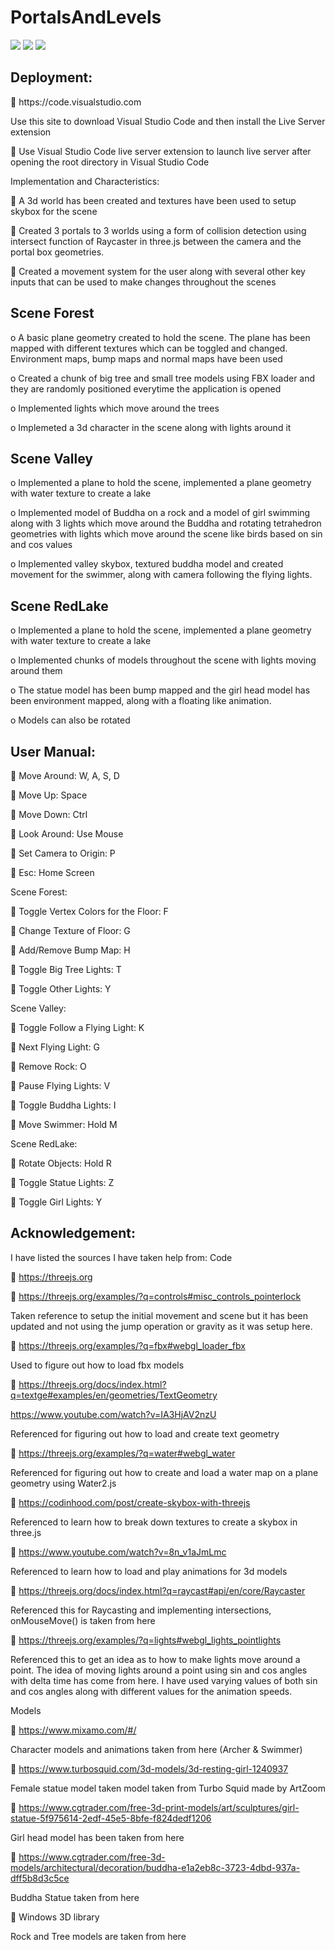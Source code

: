 # PortalsAndLevels

<img src="1.png"><img>
<img src="2.png"><img>
<img src="3.png"><img>
<h2>Deployment:</h2>
	https://code.visualstudio.com

Use this site to download Visual Studio Code and then install the Live Server extension

	Use Visual Studio Code live server extension to launch live server after opening the root directory in Visual Studio Code

Implementation and Characteristics:

	A 3d world has been created and textures have been used to setup skybox for the scene

	Created 3 portals to 3 worlds using a form of collision detection using intersect function of Raycaster in three.js between the camera and the portal box geometries.

	Created a movement system for the user along with several other key inputs that can be used to make changes throughout the scenes  


<h2>Scene Forest</h2>

o	A basic plane geometry created to hold the scene. The plane has been mapped with different textures which can be toggled and changed. Environment maps, bump maps and normal maps have been used

o	Created a chunk of big tree and small tree models using FBX loader and they are randomly positioned everytime the application is opened

o	Implemented lights which move around the trees

o	Implemeted a 3d character in the scene along with lights around it


<h2>Scene Valley</h2>

o	Implemented a plane to hold the scene, implemented a plane geometry with water texture to create a lake

o	Implemented model of Buddha on a rock and a model of girl swimming along with 3 lights which move around the Buddha and rotating tetrahedron geometries with lights which move around the scene like birds based on sin and cos values

o	Implemented valley skybox, textured buddha model and created movement for the swimmer, along with camera following the flying lights. 


<h2>Scene RedLake</h2>

o	Implemented a plane to hold the scene, implemented a plane geometry with water texture to create a lake

o	Implemented chunks of models throughout the scene with lights moving around them

o	The statue model has been bump mapped and the girl head model has been environment mapped, along with a floating like animation. 

o	Models can also be rotated


<h2>User Manual:</h2>

	Move Around: W, A, S, D

	Move Up: Space

	Move Down: Ctrl

	Look Around: Use Mouse

	Set Camera to Origin: P

	Esc: Home Screen

Scene Forest:

	Toggle Vertex Colors for the Floor: F

	Change Texture of Floor: G

	Add/Remove Bump Map: H

	Toggle Big Tree Lights: T

	Toggle Other Lights: Y

Scene Valley:

	Toggle Follow a Flying Light: K

	Next Flying Light: G

	Remove Rock: O

	Pause Flying Lights: V

	Toggle Buddha Lights: I

	Move Swimmer: Hold M

Scene RedLake:

	Rotate Objects: Hold R

	Toggle Statue Lights: Z

	Toggle Girl Lights: Y



<h2>Acknowledgement:</h2>

I have listed the sources I have taken help from:
	Code
	
	https://threejs.org

	https://threejs.org/examples/?q=controls#misc_controls_pointerlock

Taken reference to setup the initial movement and scene but it has been updated and not using the jump operation or gravity as it was setup here.

	https://threejs.org/examples/?q=fbx#webgl_loader_fbx

Used to figure out how to load fbx models  

	https://threejs.org/docs/index.html?q=textge#examples/en/geometries/TextGeometry


https://www.youtube.com/watch?v=IA3HjAV2nzU

Referenced for figuring out how to load and create text geometry

	https://threejs.org/examples/?q=water#webgl_water

Referenced for figuring out how to create and load a water map on a plane geometry using Water2.js

	https://codinhood.com/post/create-skybox-with-threejs

Referenced to learn how to break down textures to create a skybox in three.js

	https://www.youtube.com/watch?v=8n_v1aJmLmc

Referenced to learn how to load and play animations for 3d models

	https://threejs.org/docs/index.html?q=raycast#api/en/core/Raycaster

Referenced this for Raycasting and implementing intersections, onMouseMove() is taken from here

	https://threejs.org/examples/?q=lights#webgl_lights_pointlights

Referenced this to get an idea as to how to make lights move around a point. The idea of moving lights around a point using sin and cos angles with delta time has come from here. I have used varying values of both sin and cos angles along with different values for the animation speeds.


Models

	https://www.mixamo.com/#/

Character models and animations taken from here (Archer & Swimmer)

	https://www.turbosquid.com/3d-models/3d-resting-girl-1240937

Female statue model taken model taken from Turbo Squid made by ArtZoom

	https://www.cgtrader.com/free-3d-print-models/art/sculptures/girl-statue-5f975614-2edf-45e5-8bfe-f824dedf1206

Girl head model has been taken from here

	https://www.cgtrader.com/free-3d-models/architectural/decoration/buddha-e1a2eb8c-3723-4dbd-937a-dff5b8d3c5ce

Buddha Statue taken from here

	Windows 3D library

Rock and Tree models are taken from here

